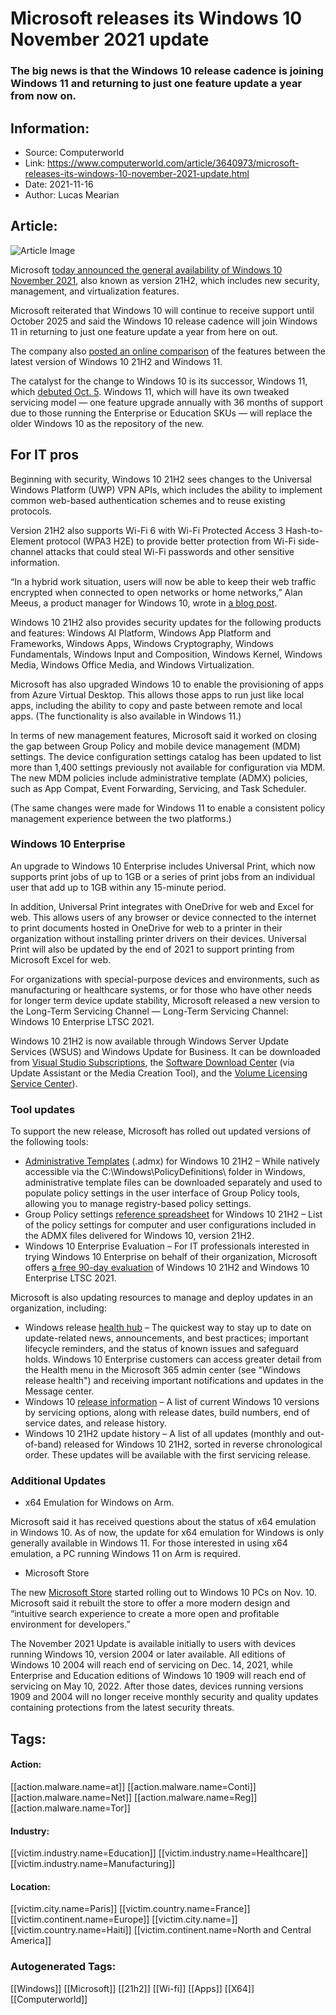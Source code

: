 # Microsoft releases its Windows 10 November 2021 update
### The big news is that the Windows 10 release cadence is joining Windows 11 and returning to just one feature update a year from now on.

## Information:
+ Source: Computerworld
+ Link: https://www.computerworld.com/article/3640973/microsoft-releases-its-windows-10-november-2021-update.html
+ Date: 2021-11-16
+ Author: Lucas Mearian


## Article:
![Article Image](https://images.idgesg.net/images/idge/imported/imageapi/2021/10/22/16/windows-10-fading-100908315-large.jpg?auto=webp&quality=85,70)

Microsoft [today announced the general availability of Windows 10 November 2021](https://blogs.windows.com/windowsexperience/2021/11/16/how-to-get-the-windows-10-november-2021-update/), also known as version 21H2, which includes new security, management, and virtualization features.

Microsoft reiterated that Windows 10 will continue to receive support until October 2025 and said the Windows 10 release cadence will join Windows 11 in returning to just one feature update a year from here on out.

The company also [posted an online comparison](https://www.microsoft.com/en-us/windows/compare-windows-11-home-vs-pro-versions) of the features between the latest version of Windows 10 21H2 and Windows 11.

The catalyst for the change to Windows 10 is its successor, Windows 11, which [debuted Oct. 5](https://www.computerworld.com/article/3635896/microsoft-lets-windows-11-loose-on-the-world.html). Windows 11, which will have its own tweaked servicing model — one feature upgrade annually with 36 months of support due to those running the Enterprise or Education SKUs — will replace the older Windows 10 as the repository of the new.

For IT pros
-----------

Beginning with security, Windows 10 21H2 sees changes to the Universal Windows Platform (UWP) VPN APIs, which includes the ability to implement common web-based authentication schemes and to reuse existing protocols.

Version 21H2 also supports Wi-Fi 6 with Wi-Fi Protected Access 3 Hash-to-Element protocol (WPA3 H2E) to provide better protection from Wi-Fi side-channel attacks that could steal Wi-Fi passwords and other sensitive information.

“In a hybrid work situation, users will now be able to keep their web traffic encrypted when connected to open networks or home networks,” Alan Meeus, a product manager for Windows 10, wrote in [a blog post](https://techcommunity.microsoft.com/t5/windows-it-pro-blog/what-s-new-for-it-pros-in-windows-10-version-21h2/ba-p/2971409).

Windows 10 21H2 also provides security updates for the following products and features: Windows AI Platform, Windows App Platform and Frameworks, Windows Apps, Windows Cryptography, Windows Fundamentals, Windows Input and Composition, Windows Kernel, Windows Media, Windows Office Media, and Windows Virtualization.

Microsoft has also upgraded Windows 10 to enable the provisioning of apps from Azure Virtual Desktop. This allows those apps to run just like local apps, including the ability to copy and paste between remote and local apps. (The functionality is also available in Windows 11.)

In terms of new management features, Microsoft said it worked on closing the gap between Group Policy and mobile device management (MDM) settings. The device configuration settings catalog has been updated to list more than 1,400 settings previously not available for configuration via MDM. The new MDM policies include administrative template (ADMX) policies, such as App Compat, Event Forwarding, Servicing, and Task Scheduler.

(The same changes were made for Windows 11 to enable a consistent policy management experience between the two platforms.)

### Windows 10 Enterprise

An upgrade to Windows 10 Enterprise includes Universal Print, which now supports print jobs of up to 1GB or a series of print jobs from an individual user that add up to 1GB within any 15-minute period.

In addition, Universal Print integrates with OneDrive for web and Excel for web. This allows users of any browser or device connected to the internet to print documents hosted in OneDrive for web to a printer in their organization without installing printer drivers on their devices. Universal Print will also be updated by the end of 2021 to support printing from Microsoft Excel for web.

For organizations with special-purpose devices and environments, such as manufacturing or healthcare systems, or for those who have other needs for longer term device update stability, Microsoft released a new version to the Long-Term Servicing Channel — Long-Term Servicing Channel: Windows 10 Enterprise LTSC 2021.

Windows 10 21H2 is now available through Windows Server Update Services (WSUS) and Windows Update for Business. It can be downloaded from [Visual Studio Subscriptions](https://aex.dev.azure.com/profile/create?account=false&mkt=en-US&reply_to=https%3A%2F%2Fapp.vssps.visualstudio.com%2F_signedin%3Frealm%3Dmy.visualstudio.com%26reply_to%3Dhttps%253A%252F%252Fmy.visualstudio.com%252Fdownloads), the [Software Download Center](https://www.microsoft.com/en-us/software-download/windows10) (via Update Assistant or the Media Creation Tool), and the [Volume Licensing Service Center](https://www.microsoft.com/Licensing/servicecenter/default.aspx)).

### Tool updates

To support the new release, Microsoft has rolled out updated versions of the following tools:

* [Administrative Templates](https://www.microsoft.com/en-us/download/details.aspx?id=103124) (.admx) for Windows 10 21H2 – While natively   
accessible via the C:\Windows\PolicyDefinitions\ folder in Windows, administrative template files can be downloaded separately and used to populate policy settings in the user interface of Group Policy tools, allowing you to manage registry-based policy settings.
* Group Policy settings [reference spreadsheet](https://www.microsoft.com/en-us/download/details.aspx?id=103125) for Windows 10 21H2 – List of the policy settings for computer and user configurations included in the ADMX files delivered for Windows 10, version 21H2.
* Windows 10 Enterprise Evaluation – For IT professionals interested in trying Windows 10 Enterprise on behalf of their organization, Microsoft offers [a free 90-day evaluation](https://www.microsoft.com/en-us/evalcenter/evaluate-windows-10-enterprise) of Windows 10 21H2 and Windows 10 Enterprise LTSC 2021.

Microsoft is also updating resources to manage and deploy updates in an organization, including:

* Windows release [health hub](https://docs.microsoft.com/en-us/windows/release-health/) – The quickest way to stay up to date on update-related news, announcements, and best practices; important lifecycle reminders, and the status of known issues and safeguard holds. Windows 10 Enterprise customers can access greater detail from the Health menu in the Microsoft 365 admin center (see "Windows release health") and receiving important notifications and updates in the Message center.
* Windows 10 [release information](https://docs.microsoft.com/en-us/windows/release-health/release-information) – A list of current Windows 10 versions by servicing options, along with release dates, build numbers, end of service dates, and release history.
* Windows 10 21H2 update history – A list of all updates (monthly and out-of-band) released for Windows 10 21H2, sorted in reverse chronological order. These updates will be available with the first servicing release.

### Additional Updates

* x64 Emulation for Windows on Arm.

Microsoft said it has received questions about the status of x64 emulation in Windows 10. As of now, the update for x64 emulation for Windows is only generally available in Windows 11. For those interested in using x64 emulation, a PC running Windows 11 on Arm is required.

* Microsoft Store

The new [Microsoft Store](https://blogs.windows.com/windowsexperience/2021/06/24/building-a-new-open-microsoft-store-on-windows-11/) started rolling out to Windows 10 PCs on Nov. 10. Microsoft said it rebuilt the store to offer a more modern design and “intuitive search experience to create a more open and profitable environment for developers.”

The November 2021 Update is available initially to users with devices running Windows 10, version 2004 or later available. All editions of Windows 10 2004 will reach end of servicing on Dec. 14, 2021, while Enterprise and Education editions of Windows 10 1909 will reach end of servicing on May 10, 2022. After those dates, devices running versions 1909 and 2004 will no longer receive monthly security and quality updates containing protections from the latest security threats.





## Tags:

#### Action:
[[action.malware.name=at]] [[action.malware.name=Conti]] [[action.malware.name=Net]] [[action.malware.name=Reg]] [[action.malware.name=Tor]]

#### Industry:
[[victim.industry.name=Education]] [[victim.industry.name=Healthcare]] [[victim.industry.name=Manufacturing]]

#### Location:
[[victim.city.name=Paris]] [[victim.country.name=France]] [[victim.continent.name=Europe]] [[victim.city.name=]] [[victim.country.name=Haiti]] [[victim.continent.name=North and Central America]]

### Autogenerated Tags:
[[Windows]] [[Microsoft]] [[21h2]] [[Wi-fi]] [[Apps]] [[X64]] [[Computerworld]]

